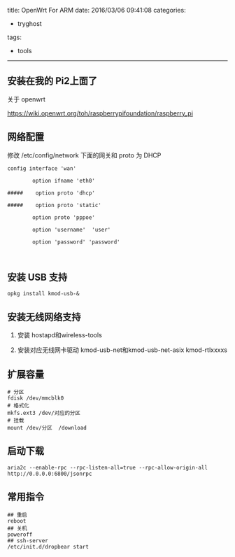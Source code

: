 title: OpenWrt For ARM
date: 2016/03/06 09:41:08
categories:
 - tryghost

tags:
 - tools 



---

## 安装在我的 Pi2上面了

关于 openwrt

https://wiki.openwrt.org/toh/raspberrypifoundation/raspberry_pi

## 网络配置

修改 /etc/config/network 下面的网关和 proto 为 DHCP

```luangea-bash
config interface 'wan'

        option ifname 'eth0'

#####    option proto 'dhcp'

#####    option proto 'static'

        option proto 'pppoe'

        option 'username'  'user'

        option 'password' 'password'



```

## 安装 USB 支持

```language-bash
opkg install kmod-usb-&
```

## 安装无线网络支持

 1. 安装 hostapd和wireless-tools

 2. 安装对应无线网卡驱动 kmod-usb-net和kmod-usb-net-asix kmod-rtlxxxxs

## 扩展容量
```language-bash
# 分区
fdisk /dev/mmcblk0
# 格式化
mkfs.ext3 /dev/对应的分区
# 挂载
mount /dev/分区  /download
```

## 启动下载
```language-bash
aria2c --enable-rpc --rpc-listen-all=true --rpc-allow-origin-all  http://0.0.0.0:6800/jsonrpc  

```


## 常用指令
```language-bash
## 重启 
reboot
## 关机
poweroff
## ssh-server
/etc/init.d/dropbear start

```









